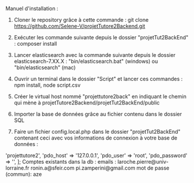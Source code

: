 Manuel d'installation :

1) Cloner le repository grâce à cette commande : git clone https://github.com/Selene-V/projetTutore2Backend.git

2) Exécuter les commande suivante depuis le dossier "projetTut2BackEnd" : composer install

3) Lancer elasticsearch avec la commande suivante depuis le dossier elasticsearch-7.XX.X : "bin/elasticsearch.bat" (windows) ou "bin/elasticsearch" (mac)

4) Ouvrir un terminal dans le dossier "Script" et lancer ces commandes : npm install, node script.csv

5) Créer le virtual host nommé "projettutore2back" en indiquant le chemin qui mène à projetTutore2Backend/projetTut2BackEnd/public

6) Importer la base de données grâce au fichier contenu dans le dossier SQL

7) Faire un fichier config.local.php dans le dossier "projetTut2BackEnd" contenant ceci avec vos informations de connexion à votre base de données :

<?php

return [
    'pdo_dbname' => 'projettutore2',
    'pdo_host' => '127.0.0.1',
    'pdo_user' => 'root',
    'pdo_password' => '',
];


Comptes existants dans la db :

emails : 

laroche.pierre@univ-lorraine.fr
ronin.a@sfeir.com
pi.zamperini@gmail.com

mot de passe (commun):

aze
